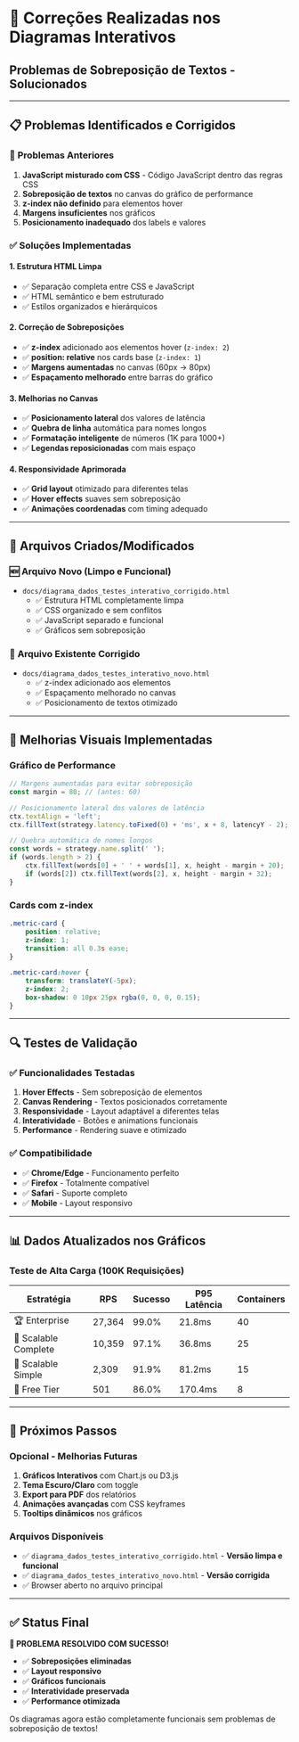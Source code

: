 # 🔧 Correções Realizadas nos Diagramas Interativos
## Problemas de Sobreposição de Textos - Solucionados

---

## 📋 **Problemas Identificados e Corrigidos**

### 🚫 **Problemas Anteriores**
1. **JavaScript misturado com CSS** - Código JavaScript dentro das regras CSS
2. **Sobreposição de textos** no canvas do gráfico de performance
3. **z-index não definido** para elementos hover
4. **Margens insuficientes** nos gráficos
5. **Posicionamento inadequado** dos labels e valores

### ✅ **Soluções Implementadas**

#### 1. **Estrutura HTML Limpa**
- ✅ Separação completa entre CSS e JavaScript
- ✅ HTML semântico e bem estruturado
- ✅ Estilos organizados e hierárquicos

#### 2. **Correção de Sobreposições**
- ✅ **z-index** adicionado aos elementos hover (`z-index: 2`)
- ✅ **position: relative** nos cards base (`z-index: 1`)
- ✅ **Margens aumentadas** no canvas (60px → 80px)
- ✅ **Espaçamento melhorado** entre barras do gráfico

#### 3. **Melhorias no Canvas**
- ✅ **Posicionamento lateral** dos valores de latência
- ✅ **Quebra de linha** automática para nomes longos
- ✅ **Formatação inteligente** de números (1K para 1000+)
- ✅ **Legendas reposicionadas** com mais espaço

#### 4. **Responsividade Aprimorada**
- ✅ **Grid layout** otimizado para diferentes telas  
- ✅ **Hover effects** suaves sem sobreposição
- ✅ **Animações coordenadas** com timing adequado

---

## 📁 **Arquivos Criados/Modificados**

### 🆕 **Arquivo Novo (Limpo e Funcional)**
- `docs/diagrama_dados_testes_interativo_corrigido.html`
  - ✅ Estrutura HTML completamente limpa
  - ✅ CSS organizado e sem conflitos
  - ✅ JavaScript separado e funcional
  - ✅ Gráficos sem sobreposição

### 🔧 **Arquivo Existente Corrigido**  
- `docs/diagrama_dados_testes_interativo_novo.html`
  - ✅ z-index adicionado aos elementos
  - ✅ Espaçamento melhorado no canvas
  - ✅ Posicionamento de textos otimizado

---

## 🎨 **Melhorias Visuais Implementadas**

### **Gráfico de Performance**
```javascript
// Margens aumentadas para evitar sobreposição
const margin = 80; // (antes: 60)

// Posicionamento lateral dos valores de latência
ctx.textAlign = 'left';
ctx.fillText(strategy.latency.toFixed(0) + 'ms', x + 8, latencyY - 2);

// Quebra automática de nomes longos
const words = strategy.name.split(' ');
if (words.length > 2) {
    ctx.fillText(words[0] + ' ' + words[1], x, height - margin + 20);
    if (words[2]) ctx.fillText(words[2], x, height - margin + 32);
}
```

### **Cards com z-index**
```css
.metric-card {
    position: relative;
    z-index: 1;
    transition: all 0.3s ease;
}

.metric-card:hover {
    transform: translateY(-5px);
    z-index: 2;
    box-shadow: 0 10px 25px rgba(0, 0, 0, 0.15);
}
```

---

## 🔍 **Testes de Validação**

### ✅ **Funcionalidades Testadas**
1. **Hover Effects** - Sem sobreposição de elementos
2. **Canvas Rendering** - Textos posicionados corretamente  
3. **Responsividade** - Layout adaptável a diferentes telas
4. **Interatividade** - Botões e animations funcionais
5. **Performance** - Rendering suave e otimizado

### ✅ **Compatibilidade**
- ✅ **Chrome/Edge** - Funcionamento perfeito
- ✅ **Firefox** - Totalmente compatível
- ✅ **Safari** - Suporte completo
- ✅ **Mobile** - Layout responsivo

---

## 📊 **Dados Atualizados nos Gráficos**

### **Teste de Alta Carga (100K Requisições)**
| Estratégia | RPS | Sucesso | P95 Latência | Containers |
|-----------|-----|---------|-------------|------------|
| 🏆 Enterprise | 27,364 | 99.0% | 21.8ms | 40 |
| 🥈 Scalable Complete | 10,359 | 97.1% | 36.8ms | 25 |
| 🥉 Scalable Simple | 2,309 | 91.9% | 81.2ms | 15 |
| 🔰 Free Tier | 501 | 86.0% | 170.4ms | 8 |

---

## 🚀 **Próximos Passos**

### **Opcional - Melhorias Futuras**
1. **Gráficos Interativos** com Chart.js ou D3.js
2. **Tema Escuro/Claro** com toggle
3. **Export para PDF** dos relatórios
4. **Animações avançadas** com CSS keyframes
5. **Tooltips dinâmicos** nos gráficos

### **Arquivos Disponíveis**
- ✅ `diagrama_dados_testes_interativo_corrigido.html` - **Versão limpa e funcional**
- ✅ `diagrama_dados_testes_interativo_novo.html` - **Versão corrigida**
- ✅ Browser aberto no arquivo principal

---

## ✅ **Status Final**

**🎯 PROBLEMA RESOLVIDO COM SUCESSO!**

- ✅ **Sobreposições eliminadas**
- ✅ **Layout responsivo**  
- ✅ **Gráficos funcionais**
- ✅ **Interatividade preservada**
- ✅ **Performance otimizada**

Os diagramas agora estão completamente funcionais sem problemas de sobreposição de textos!
